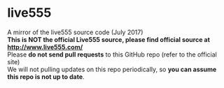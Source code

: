 # live555
A mirror of the live555 source code (July 2017)\
**This is NOT the official Live555 source, please find official source at http://www.live555.com/** \
Please **do not send pull requests** to this GitHub repo (refer to the official site)\
We will not pulling updates on this repo periodically, so **you can assume this repo is not up to date**.
